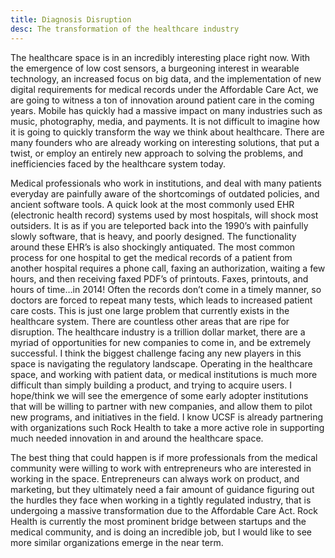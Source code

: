 ```yaml
---
title: Diagnosis Disruption
desc: The transformation of the healthcare industry
---
```


The healthcare space is in an incredibly interesting place right now. With the emergence of low cost sensors, a burgeoning interest in wearable technology, an increased focus on big data, and the implementation of new digital requirements for medical records under the Affordable Care Act, we are going to witness a ton of innovation around patient care in the coming years. Mobile has quickly had a massive impact on many industries such as music, photography, media, and payments. It is not difficult to imagine how it is going to quickly transform the way we think about healthcare. There are many founders who are already working on interesting solutions, that put a twist, or employ an entirely new approach to solving the problems, and inefficiencies faced by the healthcare system today.

Medical professionals who work in institutions, and deal with many patients everyday are painfully aware of the shortcomings of outdated policies, and ancient software tools. A quick look at the most commonly used EHR (electronic health record) systems used by most hospitals, will shock most outsiders. It is as if you are teleported back into the 1990’s with painfully slowly software, that is heavy, and poorly designed. The functionality around these EHR’s is also shockingly antiquated. The most common process for one hospital to get the medical records of a patient from another hospital requires a phone call, faxing an authorization, waiting a few hours, and then receiving faxed PDF’s of printouts. Faxes, printouts, and hours of time…in 2014! Often the records don’t come in a timely manner, so doctors are forced to repeat many tests, which leads to increased patient care costs. This is just one large problem that currently exists in the healthcare system. There are countless other areas that are ripe for disruption. The healthcare industry is a trillion dollar market, there are a myriad of opportunities for new companies to come in, and be extremely successful. I think the biggest challenge facing any new players in this space is navigating the regulatory landscape. Operating in the healthcare space, and working with patient data, or medical institutions is much more difficult than simply building a product, and trying to acquire users. I hope/think we will see the emergence of some early adopter institutions that will be willing to partner with new companies, and allow them to pilot new programs, and initiatives in the field. I know UCSF is already partnering with organizations such Rock Health to take a more active role in supporting much needed innovation in and around the healthcare space.

The best thing that could happen is if more professionals from the medical community were willing to work with entrepreneurs who are interested in working in the space. Entrepreneurs can always work on product, and marketing, but they ultimately need a fair amount of guidance figuring out the hurdles they face when working in a tightly regulated industry, that is undergoing a massive transformation due to the Affordable Care Act. Rock Health is currently the most prominent bridge between startups and the medical community, and is doing an incredible job, but I would like to see more similar organizations emerge in the near term.


